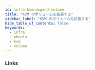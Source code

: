 ```yaml
---
id: infra-kvm-expand-volume
title: "KVM のボリュームを拡張する"
sidebar_label: "KVM のボリュームを拡張する"
hide_table_of_contents: false
keywords:
  - infra
  - ubuntu
  - kvm
  - volume
---
```




### Links
